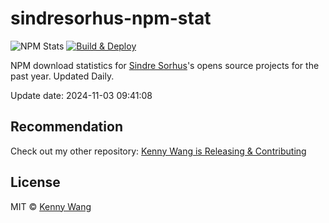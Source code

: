 sindresorhus-npm-stat
===

![NPM Stats](https://img.shields.io/endpoint?url=https://raw.githubusercontent.com/forksss/sindresorhus-npm-stat/main/data/badge.json)
[![Build & Deploy](https://github.com/forksss/sindresorhus-npm-stat/actions/workflows/ci.yml/badge.svg)](https://github.com/forksss/sindresorhus-npm-stat/actions/workflows/ci.yml)

NPM download statistics for [Sindre Sorhus](https://www.npmjs.com/~sindresorhus)'s opens source projects for the past year. Updated Daily.

Update date: <!--GAMFC-->2024-11-03 09:41:08<!--GAMFC-END-->

## Recommendation

Check out my other repository: [Kenny Wang is Releasing & Contributing](https://github.com/jaywcjlove/releases/)

## License

MIT © [Kenny Wang](https://github.com/jaywcjlove)